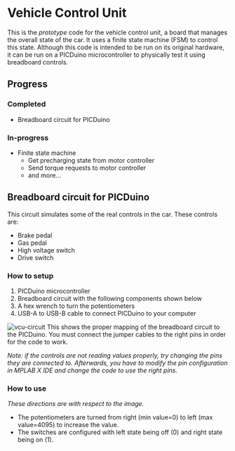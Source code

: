 # Vehicle Control Unit

This is the *prototype* code for the vehicle control unit, a board that manages the overall state of the car. It uses a finite state machine (FSM) to control this state. Although this code is intended to be run on its original hardware, it can be run on a PICDuino microcontroller to physically test it using breadboard controls.

## Progress
### Completed
- Breadboard circuit for PICDuino

### In-progress
- Finite state machine
  - Get precharging state from motor controller
  - Send torque requests to motor controller
  - and more...

## Breadboard circuit for PICDuino
This circuit simulates some of the real controls in the car. These controls are:
- Brake pedal
- Gas pedal
- High voltage switch
- Drive switch

### How to setup
1. PICDuino microcontroller
2. Breadboard circuit with the following components shown below
3. A hex wrench to turn the potentiometers
4. USB-A to USB-B cable to connect PICDuino to your computer

![vcu-circuit](https://user-images.githubusercontent.com/72328335/151675667-8e6ae435-11d8-482e-8f56-c0d1faa9b7b1.png)
This shows the proper mapping of the breadboard circuit to the PICDuino. You must connect the jumper cables to the right pins in order for the code to work.

*Note: if the controls are not reading values properly, try changing the pins they are connected to. Afterwards, you have to modify the pin configuration in MPLAB X IDE and change the code to use the right pins.*

### How to use
*These directions are with respect to the image.*
- The potentiometers are turned from right (min value=0) to left (max value=4095) to increase the value.
- The switches are configured with left state being off (0) and right state being on (1).
